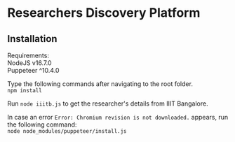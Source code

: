 # Researchers Discovery Platform  

## Installation  
Requirements:   
NodeJS v16.7.0  
Puppeteer ^10.4.0  

Type the following commands after navigating to the root folder.  
```npm install```  

Run `node iiitb.js` to get the researcher's details from IIIT Bangalore.  

In case an error `Error: Chromium revision is not downloaded.` appears, run the following command:  
```node node_modules/puppeteer/install.js```  
